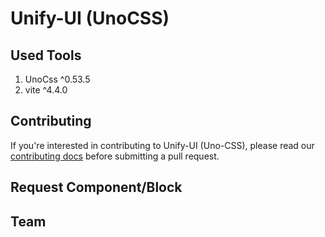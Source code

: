 # Unify-UI (UnoCSS)


## Used Tools

1. UnoCss ^0.53.5
2. vite ^4.4.0

## Contributing
If you're interested in contributing to Unify-UI (Uno-CSS), please read our [contributing docs](CONTRIBUTING.MD) before submitting a pull request.


## Request Component/Block


## Team